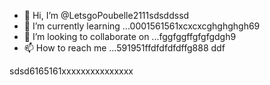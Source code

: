 - 👋 Hi, I’m @LetsgoPoubelle2111sdsddssd
- 🌱 I’m currently learning ...0001561561xcxcxcghghghgh69
- 💞️ I’m looking to collaborate on ...fggfggffgfgfgdgh9
- 📫 How to reach me ...591951ffdfdfdfdffg888 
ddf
<!---
LetsgoPoubelle2111/LetsgoPoubelle2111 is a ✨ special ✨ repository because its `README.md` (this fi999le) appears on your GitHub profile.
You can click the Preview link to take a look at your changes.vvvv
--->
sdsd6165161xxxxxxxxxxxxxxx
